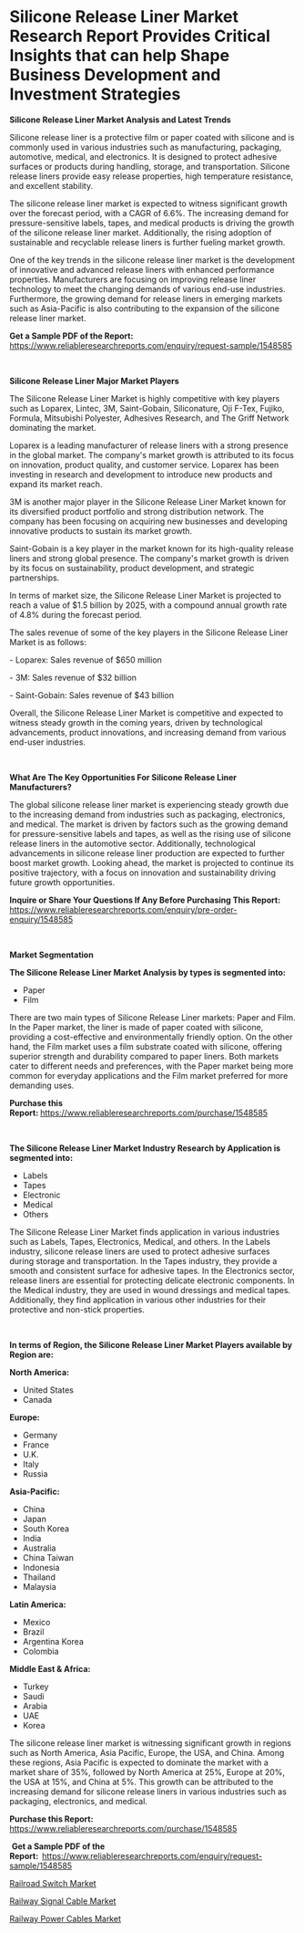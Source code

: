 <p><h1>Silicone Release Liner Market Research Report Provides Critical Insights that can help Shape Business Development and Investment Strategies</h1></p><p><strong>Silicone Release Liner Market Analysis and Latest Trends</strong></p>
<p><p>Silicone release liner is a protective film or paper coated with silicone and is commonly used in various industries such as manufacturing, packaging, automotive, medical, and electronics. It is designed to protect adhesive surfaces or products during handling, storage, and transportation. Silicone release liners provide easy release properties, high temperature resistance, and excellent stability.</p><p>The silicone release liner market is expected to witness significant growth over the forecast period, with a CAGR of 6.6%. The increasing demand for pressure-sensitive labels, tapes, and medical products is driving the growth of the silicone release liner market. Additionally, the rising adoption of sustainable and recyclable release liners is further fueling market growth.</p><p>One of the key trends in the silicone release liner market is the development of innovative and advanced release liners with enhanced performance properties. Manufacturers are focusing on improving release liner technology to meet the changing demands of various end-use industries. Furthermore, the growing demand for release liners in emerging markets such as Asia-Pacific is also contributing to the expansion of the silicone release liner market.</p></p>
<p><strong>Get a Sample PDF of the Report:&nbsp;</strong> <a href="https://www.reliableresearchreports.com/enquiry/request-sample/1548585">https://www.reliableresearchreports.com/enquiry/request-sample/1548585</a></p>
<p>&nbsp;</p>
<p><strong>Silicone Release Liner Major Market Players</strong></p>
<p><p>The Silicone Release Liner Market is highly competitive with key players such as Loparex, Lintec, 3M, Saint-Gobain, Siliconature, Oji F-Tex, Fujiko, Formula, Mitsubishi Polyester, Adhesives Research, and The Griff Network dominating the market.</p><p>Loparex is a leading manufacturer of release liners with a strong presence in the global market. The company's market growth is attributed to its focus on innovation, product quality, and customer service. Loparex has been investing in research and development to introduce new products and expand its market reach.</p><p>3M is another major player in the Silicone Release Liner Market known for its diversified product portfolio and strong distribution network. The company has been focusing on acquiring new businesses and developing innovative products to sustain its market growth.</p><p>Saint-Gobain is a key player in the market known for its high-quality release liners and strong global presence. The company's market growth is driven by its focus on sustainability, product development, and strategic partnerships.</p><p>In terms of market size, the Silicone Release Liner Market is projected to reach a value of $1.5 billion by 2025, with a compound annual growth rate of 4.8% during the forecast period.</p><p>The sales revenue of some of the key players in the Silicone Release Liner Market is as follows:</p><p>- Loparex: Sales revenue of $650 million</p><p>- 3M: Sales revenue of $32 billion</p><p>- Saint-Gobain: Sales revenue of $43 billion</p><p>Overall, the Silicone Release Liner Market is competitive and expected to witness steady growth in the coming years, driven by technological advancements, product innovations, and increasing demand from various end-user industries.</p></p>
<p>&nbsp;</p>
<p><strong>What Are The Key Opportunities For Silicone Release Liner Manufacturers?</strong></p>
<p><p>The global silicone release liner market is experiencing steady growth due to the increasing demand from industries such as packaging, electronics, and medical. The market is driven by factors such as the growing demand for pressure-sensitive labels and tapes, as well as the rising use of silicone release liners in the automotive sector. Additionally, technological advancements in silicone release liner production are expected to further boost market growth. Looking ahead, the market is projected to continue its positive trajectory, with a focus on innovation and sustainability driving future growth opportunities.</p></p>
<p><strong>Inquire or Share Your Questions If Any Before Purchasing This Report:</strong> <a href="https://www.reliableresearchreports.com/enquiry/pre-order-enquiry/1548585">https://www.reliableresearchreports.com/enquiry/pre-order-enquiry/1548585</a></p>
<p>&nbsp;</p>
<p><strong>Market Segmentation</strong></p>
<p><strong>The Silicone Release Liner Market Analysis by types is segmented into:</strong></p>
<p><ul><li>Paper</li><li>Film</li></ul></p>
<p><p>There are two main types of Silicone Release Liner markets: Paper and Film. In the Paper market, the liner is made of paper coated with silicone, providing a cost-effective and environmentally friendly option. On the other hand, the Film market uses a film substrate coated with silicone, offering superior strength and durability compared to paper liners. Both markets cater to different needs and preferences, with the Paper market being more common for everyday applications and the Film market preferred for more demanding uses.</p></p>
<p><strong>Purchase this Report:&nbsp;</strong><a href="https://www.reliableresearchreports.com/purchase/1548585">https://www.reliableresearchreports.com/purchase/1548585</a></p>
<p>&nbsp;</p>
<p><strong>The Silicone Release Liner Market Industry Research by Application is segmented into:</strong></p>
<p><ul><li>Labels</li><li>Tapes</li><li>Electronic</li><li>Medical</li><li>Others</li></ul></p>
<p><p>The Silicone Release Liner Market finds application in various industries such as Labels, Tapes, Electronics, Medical, and others. In the Labels industry, silicone release liners are used to protect adhesive surfaces during storage and transportation. In the Tapes industry, they provide a smooth and consistent surface for adhesive tapes. In the Electronics sector, release liners are essential for protecting delicate electronic components. In the Medical industry, they are used in wound dressings and medical tapes. Additionally, they find application in various other industries for their protective and non-stick properties.</p></p>
<p>&nbsp;</p>
<p><strong>In terms of Region, the Silicone Release Liner Market Players available by Region are:</strong></p>
<p>
    <p> <strong> North America: </strong>
        <ul>
            <li>United States</li>
            <li>Canada</li>
        </ul>
        </p> 
    <p> <strong> Europe: </strong>
        <ul>
            <li>Germany</li>
            <li>France</li>
            <li>U.K.</li>
            <li>Italy</li>
            <li>Russia</li>
        </ul>
        </p> 
    <p> <strong> Asia-Pacific: </strong>
        <ul>
            <li>China</li>
            <li>Japan</li>
            <li>South Korea</li>
            <li>India</li>
            <li>Australia</li>
            <li>China Taiwan</li>
            <li>Indonesia</li>
            <li>Thailand</li>
            <li>Malaysia</li>
        </ul>
        </p> 
    <p> <strong> Latin America: </strong>
        <ul>
            <li>Mexico</li>
            <li>Brazil</li>
            <li>Argentina Korea</li>
            <li>Colombia</li>
        </ul>
        </p> 
    <p> <strong> Middle East & Africa: </strong>
        <ul>
            <li>Turkey</li>
            <li>Saudi</li>
            <li>Arabia</li>
            <li>UAE</li>
            <li>Korea</li>
        </ul>
    </p>
    </p>
<p><p>The silicone release liner market is witnessing significant growth in regions such as North America, Asia Pacific, Europe, the USA, and China. Among these regions, Asia Pacific is expected to dominate the market with a market share of 35%, followed by North America at 25%, Europe at 20%, the USA at 15%, and China at 5%. This growth can be attributed to the increasing demand for silicone release liners in various industries such as packaging, electronics, and medical.</p></p>
<p><strong>Purchase this Report: </strong><a href="https://www.reliableresearchreports.com/purchase/1548585">https://www.reliableresearchreports.com/purchase/1548585</a></p>
<p>&nbsp;<strong>Get a Sample PDF of the Report:&nbsp;&nbsp;</strong><a href="https://www.reliableresearchreports.com/enquiry/request-sample/1548585">https://www.reliableresearchreports.com/enquiry/request-sample/1548585</a></p>
<p><strong></strong></p>
<p><p><a href="https://cute-banjo-8ca.notion.site/Railroad-Switch-Market-Challenges-Opportunities-and-Growth-Drivers-and-Major-Market-Players-forec-6e03dd944f614a56a00b129a36331a46">Railroad Switch Market</a></p><p><a href="https://meowing-lemming-dd3.notion.site/Railway-Signal-Cable-Market-Size-2024-2031-Global-Industrial-Analysis-Key-Geographical-Regions-M-b9e7b3d2b7c64e4c830aeff8554f6114">Railway Signal Cable Market</a></p><p><a href="https://shimmer-gardenia-37a.notion.site/Railway-Power-Cables-Market-Provides-Detailed-Segmentation-of-this-Market-based-on-Type-Application-c842b5e1bd284b718a3e23d36e18b7f0">Railway Power Cables Market</a></p></p>
